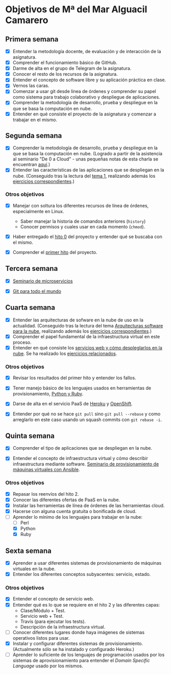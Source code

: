 # Objetivos de Mª del Mar Alguacil Camarero
## Primera semana

- [x] Entender la metodología docente, de evaluación y de interacción de la asignatura.
- [x] Comprender el funcionamiento básico de GitHub.
- [x] Darme de alta en el grupo de Telegram de la asignatura.
- [x] Conocer el resto de los recursos de la asignatura.
- [x] Entender el concepto de software libre y su aplicación práctica en clase.
- [x] Vernos las caras.
- [x] Comenzar a usar git desde línea de órdenes y comprender su papel como sistema para trabajo colaborativo y despliegue de aplicaciones.
- [x] Comprender la metodología de desarrollo, prueba y despliegue en la que se basa la computación en nube.
- [x] Entender en qué consiste el proyecto de la asignatura y comenzar a trabajar en el mismo.

## Segunda semana

- [x] Comprender la metodología de desarrollo, prueba y despliegue en la que se basa la computación en nube. (Logrado a partir de la asistencia al seminario "De 0 a Cloud" - unas pequeñas notas de esta charla se encuentran [aquí](https://github.com/MarAl15/EjerciciosCC/blob/master/Seminarios/De0aCloud.md).)
- [x] Entender las características de las aplicaciones que se despliegan en la nube. (Conseguido tras la lectura del [tema 1](http://jj.github.io/CC/documentos/temas/Arquitecturas_para_la_nube), realizando además los [ejercicios correspondientes](https://github.com/MarAl15/EjerciciosCC/blob/master/Tema0/tema0.md).)

### Otros objetivos
- [x] Manejar con soltura los diferentes recursos de línea de órdenes, especialmente en Linux. 
	- Saber manejar la historia de comandos anteriores (`history`)
	- Conocer permisos y cuales usar en cada momento (`chmod`).
- [x] Haber entregado el [hito 0](https://github.com/JJ/CC-18-19/blob/master/proyectos/hito-0.md) del proyecto y entender qué se buscaba con el mismo.
- [x] Comprender el [primer hito](https://github.com/MarAl15/ProyectoCC) del proyecto.


## Tercera semana

- [x] [Seminario de microservicios](https://www.youtube.com/watch?v=sh67hQwU14Y&feature=youtu.be)
- [x] [Git para todo el mundo](https://www.youtube.com/watch?v=gmXyJI01qa8&feature=youtu.be)


## Cuarta semana

- [x] Entender las arquitecturas de sofware en la nube de uso en la actualidad. (Conseguido tras la lectura del tema [Arquitecturas software para la nube](http://jj.github.io/CC/documentos/temas/Arquitecturas_para_la_nube), realizando además los [ejercicios correspondientes](https://github.com/MarAl15/EjerciciosCC/blob/master/Tema0/tema0.md).)
- [x] Comprender el papel fundamental de la infraestructura virtual en este proceso.
- [x] Entender en qué consiste los [servicios web y cómo despleglarlos en la nube](https://jj.github.io/CC/documentos/temas/PaaS). Se ha realizado los [ejercicios relacionados](https://github.com/MarAl15/EjerciciosCC/blob/master/Tema2/tema2.md).

### Otros objetivos
- [x] Revisar los resultados del primer hito y entender los fallos.
- [x] Tener manejo básico de los lenguajes usados en herramientas de provisionamiento, [Python y Ruby](https://github.com/MarAl15/EjerciciosCC/blob/master/Objetivos/images/python-ruby.png).
- [x] Darse de alta en el servicio PaaS de [Heroku](https://github.com/MarAl15/EjerciciosCC/blob/master/Tema2/images/heroku.png) y [OpenShift](https://github.com/MarAl15/EjerciciosCC/blob/master/Tema2/images/openshift.png).
- [x] Entender por qué no se hace `git pull` sino `git pull --rebase` y como arreglarlo en este caso usando un squash commits con `git rebase -i`.


## Quinta semana

- [x] Comprender el tipo de aplicaciones que se despliegan en la nube.
- [x] Entender el concepto de infraestructura virtual y cómo describir infraestructura mediante software. [Seminario de provisionamiento de máquinas virtuales con Ansible](http://youtu.be/gFd9aj78_SM).


### Otros objetivos

- [x] Repasar los reenvíos del hito 2.
- [x] Conocer las diferentes ofertas de PaaS en la nube.
- [x] Instalar las herramientas de línea de órdenes de las herramientas cloud.
- [x] Hacerse con alguna cuenta gratuita o bonificada de cloud.
- [ ] Aprender lo mínimo de los lenguajes para trabajar en la nube:
	- [ ] Perl
	- [x] Python
	- [x] Ruby
	
## Sexta semana

- [x] Aprender a usar diferentes sistemas de provisionamiento de máquinas virtuales en la nube.
- [x] Entender los diferentes conceptos subyacentes: servicio, estado.

### Otros objetivos
- [x] Entender el concepto de servicio web.
- [x] Entender qué es lo que se requiere en el hito 2 y las diferentes capas:
	- Clase/Módulo + Test.
	- Servicio web + Test.
	- Travis (para ejecutar los tests).
	- Descripción de la infraestructura virtual.
- [ ] Conocer diferentes lugares donde haya imágenes de sistemas operativos listos para usar. 
- [x] Instalar y configurar diferentes sistemas de provisionamiento. (Actualmente sólo se ha instalado y configurado Heroku.)
- [ ] Aprender lo suficiente de los lenguajes de programación usados por los sistemas de aprovisionamiento para entender el _Domain Specific Language_ usado por los mismos.

